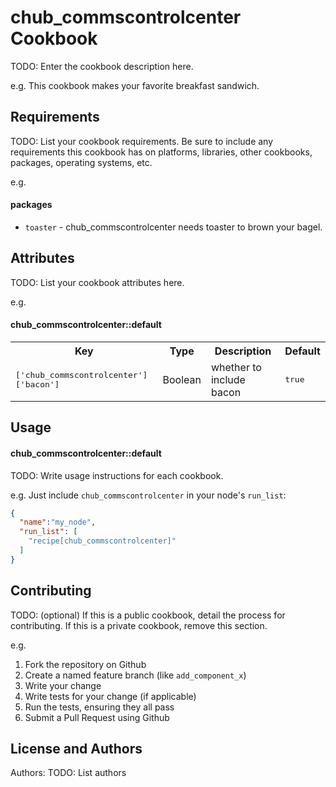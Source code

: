 chub_commscontrolcenter Cookbook
================================
TODO: Enter the cookbook description here.

e.g.
This cookbook makes your favorite breakfast sandwich.

Requirements
------------
TODO: List your cookbook requirements. Be sure to include any requirements this cookbook has on platforms, libraries, other cookbooks, packages, operating systems, etc.

e.g.
#### packages
- `toaster` - chub_commscontrolcenter needs toaster to brown your bagel.

Attributes
----------
TODO: List your cookbook attributes here.

e.g.
#### chub_commscontrolcenter::default
<table>
  <tr>
    <th>Key</th>
    <th>Type</th>
    <th>Description</th>
    <th>Default</th>
  </tr>
  <tr>
    <td><tt>['chub_commscontrolcenter']['bacon']</tt></td>
    <td>Boolean</td>
    <td>whether to include bacon</td>
    <td><tt>true</tt></td>
  </tr>
</table>

Usage
-----
#### chub_commscontrolcenter::default
TODO: Write usage instructions for each cookbook.

e.g.
Just include `chub_commscontrolcenter` in your node's `run_list`:

```json
{
  "name":"my_node",
  "run_list": [
    "recipe[chub_commscontrolcenter]"
  ]
}
```

Contributing
------------
TODO: (optional) If this is a public cookbook, detail the process for contributing. If this is a private cookbook, remove this section.

e.g.
1. Fork the repository on Github
2. Create a named feature branch (like `add_component_x`)
3. Write your change
4. Write tests for your change (if applicable)
5. Run the tests, ensuring they all pass
6. Submit a Pull Request using Github

License and Authors
-------------------
Authors: TODO: List authors
